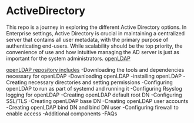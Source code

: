 # ActiveDirectory


This repo is a journey in exploring the different Active Directory options. In Enterprise settings, Active Directory is crucial in maintaining a centralized server
that contains all user metadata, with the primary purpose of authenticating end-users. While scalability should be the top priority, the convenience of use and how intuitive managing the AD server is just
as important for the system administrators.
[openLDAP](#1)
















































[openLDAP repository includes](#1)
-Downloading the tools and dependencies necessary for openLDAP
-Downloading openLDAP
-installing openLDAP
-Creating necessary directories and setting permissions
-Configuring openLDAP to run as part of systemd and running it
-Configuring Rsyslog logging for openLDAP
-Creating openLDAP default root DN
-Configuring SSL/TLS
-Creating openLDAP base DN
-Creating openLDAP user accounts
-Creating openLDAP bind DN and bind DN user
-Configuring firewall to enable access
-Additional components
-FAQs 




